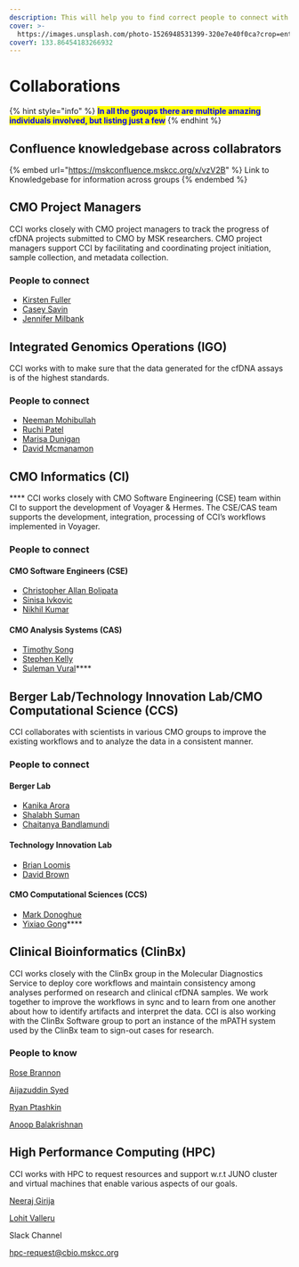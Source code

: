 ```yaml
---
description: This will help you to find correct people to connect with from the subgroups.
cover: >-
  https://images.unsplash.com/photo-1526948531399-320e7e40f0ca?crop=entropy&cs=srgb&fm=jpg&ixid=MnwxOTcwMjR8MHwxfHNlYXJjaHwyfHxjb2xsYWJyYXRpb258ZW58MHx8fHwxNjQ0MjYzMzYx&ixlib=rb-1.2.1&q=85
coverY: 133.86454183266932
---
```


# Collaborations

{% hint style="info" %}
<mark style="color:blue;">**In all the groups there are multiple amazing individuals involved, but listing just a few**</mark>
{% endhint %}

## Confluence knowledgebase **across collabrators**

{% embed url="https://mskconfluence.mskcc.org/x/vzV2B" %}
Link to Knowledgebase for information across groups
{% endembed %}

## **CMO Project Managers**

CCI works closely with CMO project managers to track the progress of cfDNA projects submitted to CMO by MSK researchers. CMO project managers support CCI by facilitating and coordinating project initiation, sample collection, and metadata collection.

### People to connect

* [Kirsten Fuller](mailto:fullerk@mskcc.org)
* [Casey Savin](mailto:SavinC@mskcc.org)
* [Jennifer Milbank](mailto:MilbankJ@mskcc.org)

## Integrated Genomics Operations (IGO)

CCI works with to make sure that the data generated for the cfDNA assays is of the highest standards.

### People to connect

* [Neeman Mohibullah](mailto:mohibuln@mskcc.org)
* [Ruchi Patel](mailto:patelr1@mskcc.org)
* [Marisa Dunigan](mailto:duniganm@mskcc.org)
* [David Mcmanamon](mailto:mcmanamd@mskcc.org)

## **CMO Informatics (CI)**

&#x20;**** CCI works closely with CMO Software Engineering (CSE) team within CI to support the development of Voyager & Hermes. The CSE/CAS team supports the development, integration, processing of CCI’s workflows implemented in Voyager.&#x20;

### People to connect

#### CMO Software Engineers (CSE)

* [Christopher Allan Bolipata](mailto:bolipatc@mskcc.org)
* [Sinisa Ivkovic](mailto:ivkovics@mskcc.org)
* [Nikhil Kumar](mailto:kumarn1@mskcc.org)

#### CMO Analysis Systems (CAS)

* [Timothy Song](mailto:songt@mskcc.org)
* [Stephen Kelly](mailto:KellyS5@mskcc.org)
* [Suleman Vural](mailto:vurals@mskcc.org)****

## **Berger Lab/Technology Innovation Lab/CMO Computational Science (CCS)**&#x20;

CCI collaborates with scientists in various CMO groups to improve the existing workflows and to analyze the data in a consistent manner. &#x20;

### People to connect

#### Berger Lab

* [Kanika Arora](mailto:AroraK@mskcc.org)
* [Shalabh Suman](mailto:sumans@mskcc.org)
* [Chaitanya Bandlamundi](mailto:bandlamc@mskcc.org)

#### Technology Innovation Lab

* [Brian Loomis](mailto:loomisb@mskcc.org)
* [David Brown](mailto:brownd7@mskcc.org)

#### CMO Computational Sciences (CCS)

* [Mark Donoghue](mailto:donoghum@mskcc.org)
* [Yixiao Gong](mailto:gongy@mskcc.org)****

## **Clinical Bioinformatics (ClinBx)**

CCI works closely with the ClinBx group in the Molecular Diagnostics Service to deploy core workflows and maintain consistency among analyses performed on research and clinical cfDNA samples. We work together to improve the workflows in sync and to learn from one another about how to identify artifacts and interpret the data. CCI is also working with the ClinBx Software group to port an instance of the mPATH system used by the ClinBx team to sign-out cases for research.

### People to know

[Rose Brannon](mailto:brannona@mskcc.org)

[Aijazuddin Syed](mailto:syeda1@mskcc.org)

[Ryan Ptashkin](mailto:ptashkir@mskcc.org)

[Anoop Balakrishnan](mailto:balakra1@mskcc.org)

## **High Performance Computing (HPC)**

CCI works with HPC to request resources and support w.r.t JUNO cluster and virtual machines that enable various aspects of our goals.

[Neeraj Girija](mailto:girijapn@mskcc.org)

[Lohit Valleru](mailto:vallerul@mskcc.org)

Slack Channel

hpc-request@cbio.mskcc.org

&#x20;
